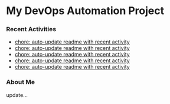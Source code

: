 # My DevOps Automation Project

### Recent Activities
<!-- activity:START -->
- [chore: auto-update readme with recent activity](https://github.com/kaigiii/mybowling-app/commit/68c4d57e1416646bf5ffc7afc2e642a7e5bb351d)
- [chore: auto-update readme with recent activity](https://github.com/kaigiii/mybowling-app/commit/a62bcd4cf370626dc99829273be3c74335d9c780)
- [chore: auto-update readme with recent activity](https://github.com/kaigiii/mybowling-app/commit/92924a1fcc6f46cf3e51af9b665751cbcb322df1)
- [chore: auto-update readme with recent activity](https://github.com/kaigiii/mybowling-app/commit/24be89e01078e1b832554a6f83c50abc83d6aed3)
- [chore: auto-update readme with recent activity](https://github.com/kaigiii/mybowling-app/commit/a7dfb1167d9992cc028b57d3a3a246cc8740f380)
<!-- activity:END -->

### About Me
<!-- MYLINKS:START -->
<!-- MYLINKS:END -->

update...
